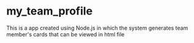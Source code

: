 # my_team_profile
This is a app created using Node.js in which the system generates team member's cards that can be viewed in html file
